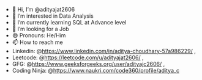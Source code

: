 - 👋 Hi, I’m @adityajat2606
- 👀 I’m interested in Data Analysis
- 🌱 I’m currently learning SQL at Advance level
- 💞️ I’m looking for a Job
- 😄 Pronouns: He/Him
- 📫 How to reach me
- Linkedin: @https://www.linkedin.com/in/aditya-choudhary-57a986229/ ,
- Leetcode: @https://leetcode.com/u/adityajat2606/ ,
- GFG: @https://www.geeksforgeeks.org/user/adityajc2606/ ,
- Coding Ninja: @https://www.naukri.com/code360/profile/aditya_c

<!---
adityajat2606/adityajat2606 is a ✨ special ✨ repository because its `README.md` (this file) appears on your GitHub profile.
You can click the Preview link to take a look at your changes.
--->
